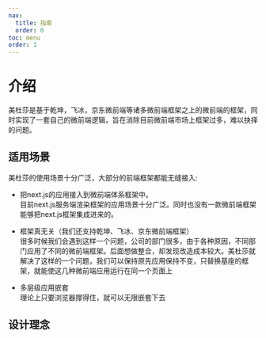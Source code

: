 ```yaml
---
nav:
  title: 指南
  order: 0
toc: menu
order: 1
---
```


# 介绍

美杜莎是基于乾坤，飞冰，京东微前端等诸多微前端框架之上的微前端的框架，同时实现了一套自己的微前端逻辑，旨在消除目前微前端市场上框架过多，难以抉择的问题。

## 适用场景
美杜莎的使用场景十分广泛，大部分的前端框架都能无缝接入:

- 把next.js的应用接入到微前端体系框架中。  
  目前next.js服务端渲染框架的应用场景十分广泛。同时也没有一款微前端框架能够把next.js框架集成进来的。

- 框架真无关（我们还支持乾坤、飞冰、京东微前端框架）  
  很多时候我们会遇到这样一个问题，公司的部门很多，由于各种原因，不同部门应用了不同的微前端框架。后面想做整合，却发现改造成本较大。美杜莎就解决了这样的一个问题，我们可以保持原先应用保持不变，只替换基座的框架，就能使这几种微前端应用运行在同一个页面上

- 多层级应用嵌套  
  理论上只要浏览器撑得住，就可以无限嵌套下去

## 设计理念

